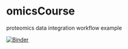 # omicsCourse
proteomics data integration workflow example

[![Binder](https://mybinder.org/badge_logo.svg)](https://mybinder.org/v2/gh/roland-zauner/omicsCourse/master)
